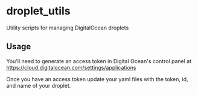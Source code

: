 # droplet_utils
Utility scripts for managing DigitalOcean droplets

## Usage

You'll need to generate an access token in Digital Ocean's control panel at https://cloud.digitalocean.com/settings/applications

Once you have an access token update your yaml files with the token, id, and name of your droplet.